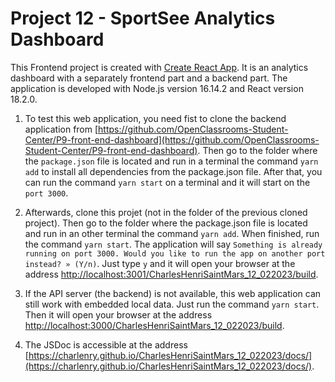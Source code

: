 # Project 12 - SportSee Analytics Dashboard

This Frontend project is created with [Create React App](https://github.com/facebook/create-react-app). It is an analytics dashboard with a separately frontend part and a backend part. The application is developed with Node.js version 16.14.2 and React version 18.2.0.

1. To test this web application, you need fist to clone the backend application from [https://github.com/OpenClassrooms-Student-Center/P9-front-end-dashboard](https://github.com/OpenClassrooms-Student-Center/P9-front-end-dashboard). Then go to the folder where the `package.json` file is located and run in a terminal the command `yarn add` to install all dependencies from the package.json file. After that, you can run the command `yarn start` on a terminal and it will start on the `port 3000`.

2. Afterwards, clone this projet (not in the folder of the previous cloned project). Then go to the folder where the package.json file is located and run in an other terminal the command `yarn add`. When finished, run the command `yarn start`. The application will say `Something is already running on port 3000. Would you like to run the app on another port instead? » (Y/n)`. Just type `y` and it will open your browser at the address [http://localhost:3001/CharlesHenriSaintMars_12_022023/build](http://localhost:3001/CharlesHenriSaintMars_12_022023/build).

3. If the API server (the backend) is not available, this web application can still work with embedded local data. Just run the command `yarn start`. Then it will open your browser at the address [http://localhost:3000/CharlesHenriSaintMars_12_022023/build](http://localhost:3000/CharlesHenriSaintMars_12_022023/build).

4. The JSDoc is accessible at the address [https://charlenry.github.io/CharlesHenriSaintMars_12_022023/docs/](https://charlenry.github.io/CharlesHenriSaintMars_12_022023/docs/).


